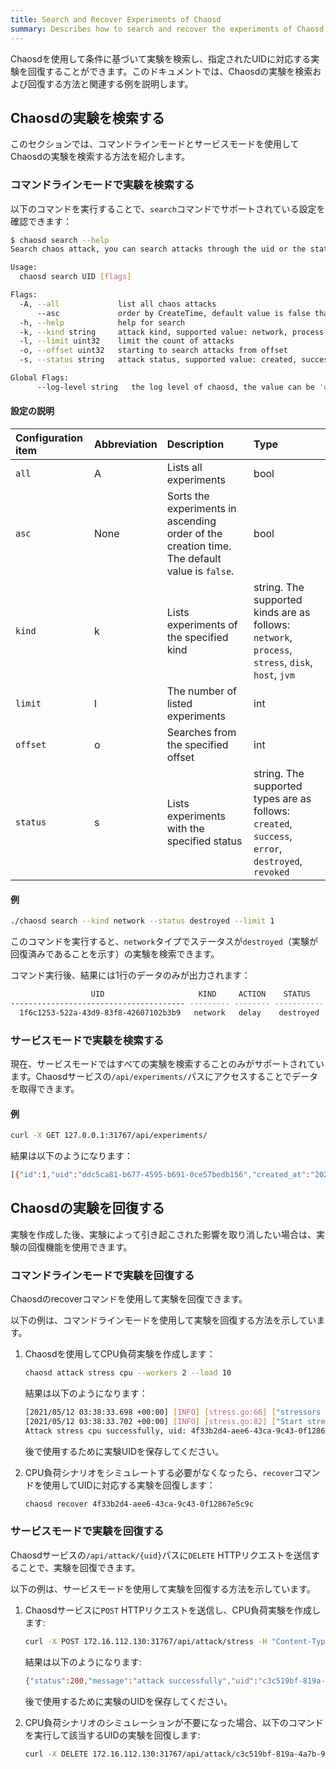 ```yaml
---
title: Search and Recover Experiments of Chaosd
summary: Describes how to search and recover the experiments of Chaosd, and provide related examples.
---
```


Chaosdを使用して条件に基づいて実験を検索し、指定されたUIDに対応する実験を回復することができます。このドキュメントでは、Chaosdの実験を検索および回復する方法と関連する例を説明します。

## Chaosdの実験を検索する

このセクションでは、コマンドラインモードとサービスモードを使用してChaosdの実験を検索する方法を紹介します。

### コマンドラインモードで実験を検索する

以下のコマンドを実行することで、`search`コマンドでサポートされている設定を確認できます：

```bash
$ chaosd search --help
Search chaos attack, you can search attacks through the uid or the state of the attack

Usage:
  chaosd search UID [flags]

Flags:
  -A, --all             list all chaos attacks
      --asc             order by CreateTime, default value is false that means order by CreateTime desc
  -h, --help            help for search
  -k, --kind string     attack kind, supported value: network, process, stress, disk, host, jvm
  -l, --limit uint32    limit the count of attacks
  -o, --offset uint32   starting to search attacks from offset
  -s, --status string   attack status, supported value: created, success, error, destroyed, revoked

Global Flags:
      --log-level string   the log level of chaosd, the value can be 'debug', 'info', 'warn' and 'error'
```

#### 設定の説明

| Configuration item | Abbreviation | Description | Type |
| :-- | :-- | :-- | :-- |
| `all` | A | Lists all experiments | bool |
| `asc` | None | Sorts the experiments in ascending order of the creation time. The default value is `false`. | bool |
| `kind` | k | Lists experiments of the specified kind | string. The supported kinds are as follows: `network`, `process`, `stress`, `disk`, `host`, `jvm` |
| `limit` | l | The number of listed experiments | int |
| `offset` | o | Searches from the specified offset | int |
| `status` | s | Lists experiments with the specified status | string. The supported types are as follows: `created`, `success`, `error`, `destroyed`, `revoked` |

#### 例

```bash
./chaosd search --kind network --status destroyed --limit 1
```

このコマンドを実行すると、`network`タイプでステータスが`destroyed`（実験が回復済みであることを示す）の実験を検索できます。

コマンド実行後、結果には1行のデータのみが出力されます：

```bash
                  UID                     KIND     ACTION    STATUS            CREATE TIME                                                                                                                  CONFIGURATION
--------------------------------------- --------- -------- ----------- --------------------------- ---------------------------------------------------------------------------------------------------------------------------------------------------------------------------------------------------------------------------------
  1f6c1253-522a-43d9-83f8-42607102b3b9   network   delay    destroyed   2021-11-02T15:14:07+08:00   {"schedule":"","duration":"","action":"delay","kind":"network","uid":"1f6c1253-522a-43d9-83f8-42607102b3b9","latency":"2s","jitter":"0ms","correlation":"0","device":"eth0","ip-address":"220.181.38.251","ip-protocol":"all"}
```

### サービスモードで実験を検索する

現在、サービスモードではすべての実験を検索することのみがサポートされています。Chaosdサービスの`/api/experiments/`パスにアクセスすることでデータを取得できます。

#### 例

```bash
curl -X GET 127.0.0.1:31767/api/experiments/
```

結果は以下のようになります：

```bash
[{"id":1,"uid":"ddc5ca81-b677-4595-b691-0ce57bedb156","created_at":"2021-10-18T16:01:18.563542491+08:00","updated_at":"2021-10-18T16:07:27.87111393+08:00","status":"success","kind":"stress","action":"mem","recover_command":"{\"schedule\":\"\",\"duration\":\"\",\"action\":\"mem\",\"kind\":\"stress\",\"uid\":\"ddc5ca81-b677-4595-b691-0ce57bedb156\",\"Load\":0,\"Workers\":0,\"Size\":\"100MB\",\"Options\":null,\"StressngPid\":0}","launch_mode":"svr"}]
```

## Chaosdの実験を回復する

実験を作成した後、実験によって引き起こされた影響を取り消したい場合は、実験の回復機能を使用できます。

### コマンドラインモードで実験を回復する

Chaosdのrecoverコマンドを使用して実験を回復できます。

以下の例は、コマンドラインモードを使用して実験を回復する方法を示しています。

1. Chaosdを使用してCPU負荷実験を作成します：

   ```bash
   chaosd attack stress cpu --workers 2 --load 10
   ```

   結果は以下のようになります：

   ```bash
   [2021/05/12 03:38:33.698 +00:00] [INFO] [stress.go:66] ["stressors normalize"] [arguments=" --cpu 2 --cpu-load 10"]
   [2021/05/12 03:38:33.702 +00:00] [INFO] [stress.go:82] ["Start stress-ng process successfully"] [command="/usr/bin/stress-ng --cpu 2 --cpu-load 10"] [Pid=27483]
   Attack stress cpu successfully, uid: 4f33b2d4-aee6-43ca-9c43-0f12867e5c9c
   ```

   後で使用するために実験UIDを保存してください。

2. CPU負荷シナリオをシミュレートする必要がなくなったら、`recover`コマンドを使用してUIDに対応する実験を回復します：

   ```bash
   chaosd recover 4f33b2d4-aee6-43ca-9c43-0f12867e5c9c
   ```

### サービスモードで実験を回復する

Chaosdサービスの`/api/attack/{uid}`パスに`DELETE` HTTPリクエストを送信することで、実験を回復できます。

以下の例は、サービスモードを使用して実験を回復する方法を示しています。

1. Chaosdサービスに`POST` HTTPリクエストを送信し、CPU負荷実験を作成します:

   ```bash
   curl -X POST 172.16.112.130:31767/api/attack/stress -H "Content-Type:application/json" -d '{"load":10, "action":"cpu","workers":1}'
   ```

   結果は以下のようになります:

   ```bash
   {"status":200,"message":"attack successfully","uid":"c3c519bf-819a-4a7b-97fb-e3d0814481fa"}
   ```

   後で使用するために実験のUIDを保存してください。

2. CPU負荷シナリオのシミュレーションが不要になった場合、以下のコマンドを実行して該当するUIDの実験を回復します:

   ```bash
   curl -X DELETE 172.16.112.130:31767/api/attack/c3c519bf-819a-4a7b-97fb-e3d0814481fa
   ```